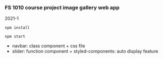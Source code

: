 ### FS 1010 course project image gallery web app

2021-1

```
npm install
```

```
npm start
```

- navbar: class component + css file
- slider: function component + styled-components: auto display feature
